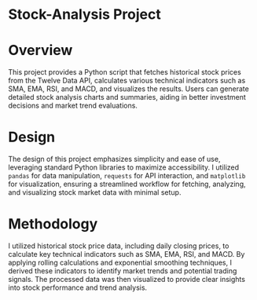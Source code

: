 # Stock-Analysis Project

# Overview
This project provides a Python script that fetches historical stock prices from the Twelve Data API, calculates various technical indicators such as SMA, EMA, RSI, and MACD, and visualizes the results. Users can generate detailed stock analysis charts and summaries, aiding in better investment decisions and market trend evaluations.

# Design
The design of this project emphasizes simplicity and ease of use, leveraging standard Python libraries to maximize accessibility. I utilized `pandas` for data manipulation, `requests` for API interaction, and `matplotlib` for visualization, ensuring a streamlined workflow for fetching, analyzing, and visualizing stock market data with minimal setup. 

# Methodology
I utilized historical stock price data, including daily closing prices, to calculate key technical indicators such as SMA, EMA, RSI, and MACD. By applying rolling calculations and exponential smoothing techniques, I derived these indicators to identify market trends and potential trading signals. The processed data was then visualized to provide clear insights into stock performance and trend analysis.
